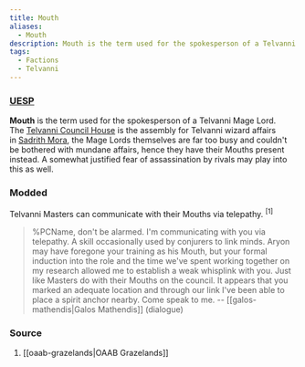 ```yaml
---
title: Mouth
aliases:
  - Mouth
description: Mouth is the term used for the spokesperson of a Telvanni Mage Lord.
tags:
  - Factions
  - Telvanni
---
```

### [UESP](https://en.uesp.net/wiki/Morrowind:Mouth)
**Mouth** is the term used for the spokesperson of a Telvanni Mage Lord. The [Telvanni Council House](https://en.uesp.net/wiki/Morrowind:Telvanni_Council_House "Morrowind:Telvanni Council House") is the assembly for Telvanni wizard affairs in [Sadrith Mora](https://en.uesp.net/wiki/Morrowind:Sadrith_Mora "Morrowind:Sadrith Mora"), the Mage Lords themselves are far too busy and couldn't be bothered with mundane affairs, hence they have their Mouths present instead. A somewhat justified fear of assassination by rivals may play into this as well.
### Modded
Telvanni Masters can communicate with their Mouths via telepathy. <sup>[1]</sup>

>%PCName, don't be alarmed. I'm communicating with you via telepathy. A skill occasionally used by conjurers to link minds. Aryon may have foregone your training as his Mouth, but your formal induction into the role and the time we've spent working together on my research allowed me to establish a weak whisplink with you. Just like Masters do with their Mouths on the council. It appears that you marked an adequate location and through our link I've been able to place a spirit anchor nearby. Come speak to me.
>-- [[galos-mathendis|Galos Mathendis]] (dialogue)
### Source
1. [[oaab-grazelands|OAAB Grazelands]]